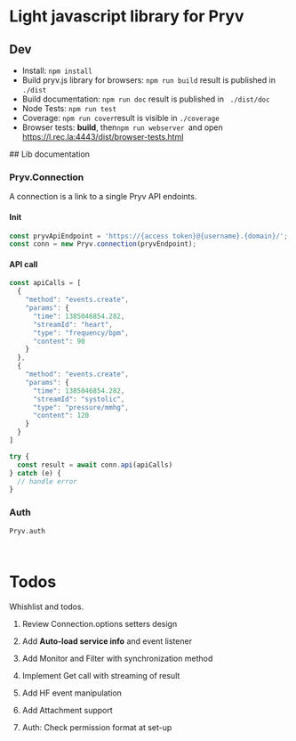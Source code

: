 # Light javascript library for Pryv

## Dev

- Install: `npm install`
- Build pryv.js library for browsers: `npm run build` result is published in `./dist`
- Build documentation: `npm run doc` result is published in ` ./dist/doc` 
- Node Tests: `npm run test`
- Coverage: `npm run cover`result is visible in `./coverage`
- Browser tests:  **build**, then`npm run webserver `and open https://l.rec.la:4443/dist/browser-tests.html


## Lib documentation

### Pryv.Connection

A connection is a link to a single Pryv API endoints.

#### Init 

```javascript
const pryvApiEndpoint = 'https://{access token}@{username}.{domain}/';
const conn = new Pryv.connection(pryvEndpoint);
```

#### API call

```javascript
const apiCalls = [
  {
    "method": "events.create",
    "params": {
      "time": 1385046854.282,
      "streamId": "heart",
      "type": "frequency/bpm",
      "content": 90
    }
  },
  {
    "method": "events.create",
    "params": {
      "time": 1385046854.282,
      "streamId": "systolic",
      "type": "pressure/mmhg",
      "content": 120
    }
  }
]

try {
  const result = await conn.api(apiCalls)
} catch (e) {
  // handle error
}
```

### Auth

```
Pryv.auth



```

# Todos

Whishlist and todos.

1. Review Connection.options setters design

2. Add **Auto-load service info** and event listener

3. Add Monitor and Filter with synchronization method

4. Implement Get call with streaming of result

5. Add HF event manipulation 

6. Add Attachment support

7. Auth: Check permission format at set-up

   